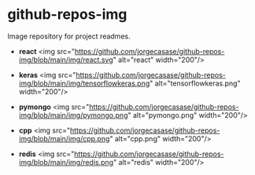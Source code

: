 # github-repos-img
Image repository for project readmes.

- **react** \<img src="https://github.com/jorgecasase/github-repos-img/blob/main/img/react.svg" alt="react" width="200"/>

- **keras** \<img src="https://github.com/jorgecasase/github-repos-img/blob/main/img/tensorflowkeras.png" alt="tensorflowkeras.png" width="200"/>

- **pymongo** \<img src="https://github.com/jorgecasase/github-repos-img/blob/main/img/pymongo.png" alt="pymongo.png" width="200"/>

- **cpp** \<img src="https://github.com/jorgecasase/github-repos-img/blob/main/img/cpp.png" alt="cpp.png" width="200"/>

- **redis** \<img src="https://github.com/jorgecasase/github-repos-img/blob/main/img/redis.png" alt="redis" width="200"/>
